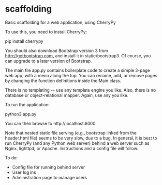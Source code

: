 # scaffolding
Basic scaffolding for a web application, using CherryPy

To use this, you need to install CherryPy:

pip install cherrypy

You should also download Bootstrap version 3 from http://getbootstrap.com, 
and install it in static/bootstrap3. Of course, you can upgrade to a later
version of Bootstrap.

The main file app.py contains boilerplate code to create a simple 3-page
web app, with a menu along the top. You can rename, add, or remove pages
by changing the function definitions inside the Main class.

There is no templating -- use any template engine you like. Also, there
is no database or object-relational mapper. Again, use any you like.

To run the application:

python3 app.py

You can then browse to http://localhost:8000

Note that nested static file serving (e.g., bootstrap linked from the
header.html file) seems to be very slow, due to a bug. In general, it is
best to run CherryPy (and any Python web server) behind a web server such
as Nginx, lighttpd, or Apache. Instructions and a config file will follow.

To do:
- Config file for running behind server
- User log ins
- Administration page to manage users
